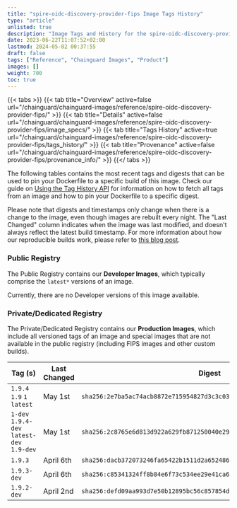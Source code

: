 ```yaml
---
title: "spire-oidc-discovery-provider-fips Image Tags History"
type: "article"
unlisted: true
description: "Image Tags and History for the spire-oidc-discovery-provider-fips Chainguard Image"
date: 2023-06-22T11:07:52+02:00
lastmod: 2024-05-02 00:37:55
draft: false
tags: ["Reference", "Chainguard Images", "Product"]
images: []
weight: 700
toc: true
---
```


{{< tabs >}}
{{< tab title="Overview" active=false url="/chainguard/chainguard-images/reference/spire-oidc-discovery-provider-fips/" >}}
{{< tab title="Details" active=false url="/chainguard/chainguard-images/reference/spire-oidc-discovery-provider-fips/image_specs/" >}}
{{< tab title="Tags History" active=true url="/chainguard/chainguard-images/reference/spire-oidc-discovery-provider-fips/tags_history/" >}}
{{< tab title="Provenance" active=false url="/chainguard/chainguard-images/reference/spire-oidc-discovery-provider-fips/provenance_info/" >}}
{{</ tabs >}}

The following tables contains the most recent tags and digests that can be used to pin your Dockerfile to a specific build of this image. Check our guide on [Using the Tag History API](/chainguard/chainguard-images/using-the-tag-history-api/) for information on how to fetch all tags from an image and how to pin your Dockerfile to a specific digest.

Please note that digests and timestamps only change when there is a change to the image, even though images are rebuilt every night. The "Last Changed" column indicates when the image was last modified, and doesn't always reflect the latest build timestamp. For more information about how our reproducible builds work, please refer to [this blog post](https://www.chainguard.dev/unchained/reproducing-chainguards-reproducible-image-builds).

### Public Registry
The Public Registry contains our **Developer Images**, which typically comprise the `latest*` versions of an image.

Currently, there are no Developer versions of this image available.

### Private/Dedicated Registry
The Private/Dedicated Registry contains our **Production Images**, which include all versioned tags of an image and special images that are not available in the public registry (including FIPS images and other custom builds).

| Tag (s)                                     | Last Changed | Digest                                                                    |
|---------------------------------------------|--------------|---------------------------------------------------------------------------|
|  `1.9.4` `1.9` `1` `latest`                 | May 1st      | `sha256:2e7ba5ac74acb8872e715954827d3c3c03c2c15dd4022ddf61cbf239a0188b08` |
|  `1-dev` `1.9.4-dev` `latest-dev` `1.9-dev` | May 1st      | `sha256:2c8765e6d813d922a629fb871250040e295678c7d5c1751fdf6f7fa414a2d251` |
|  `1.9.3`                                    | April 6th    | `sha256:dacb372073246fa65422b1511d2a6524869548f5c430e761004168e7c4d5011b` |
|  `1.9.3-dev`                                | April 6th    | `sha256:c85341324ff8b84e6f73c534ee29e41ca64f19d77d691bfeb17f28d0312e2e5c` |
|  `1.9.2-dev`                                | April 2nd    | `sha256:defd09aa993d7e50b12895bc56c857854d7cf015acd665473f647f617bbe2e10` |

